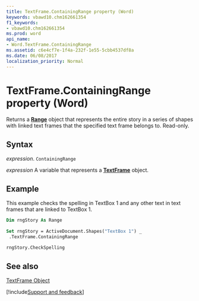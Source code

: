 ```yaml
---
title: TextFrame.ContainingRange property (Word)
keywords: vbawd10.chm162661354
f1_keywords:
- vbawd10.chm162661354
ms.prod: word
api_name:
- Word.TextFrame.ContainingRange
ms.assetid: c6e4cf7e-1f4a-232f-1e55-5cbb4537df8a
ms.date: 06/08/2017
localization_priority: Normal
---
```



# TextFrame.ContainingRange property (Word)

Returns a  **[Range](Word.Range.md)** object that represents the entire story in a series of shapes with linked text frames that the specified text frame belongs to. Read-only.


## Syntax

_expression_. `ContainingRange`

_expression_ A variable that represents a **[TextFrame](Word.TextFrame.md)** object.


## Example

This example checks the spelling in TextBox 1 and any other text in text frames that are linked to TextBox 1.


```vb
Dim rngStory As Range 
 
Set rngStory = ActiveDocument.Shapes("TextBox 1") _ 
 .TextFrame.ContainingRange 
 
rngStory.CheckSpelling
```


## See also


[TextFrame Object](Word.TextFrame.md)

[!include[Support and feedback](~/includes/feedback-boilerplate.md)]